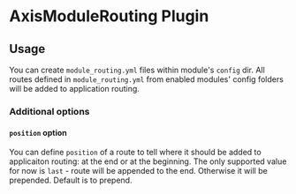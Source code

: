 AxisModuleRouting Plugin
========================

Usage
-----

You can create `module_routing.yml` files within module's `config` dir.
All routes defined in `module_routing.yml` from enabled modules' config folders will be added to application routing.

### Additional options

#### `position` option

You can define `position` of a route to tell where it should be added to applicaiton routing: at the end or at the beginning. 
The only supported value for now is `last` - route will be appended to the end. Otherwise it will be prepended.
Default is to prepend.